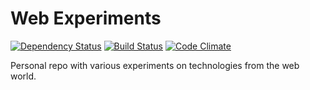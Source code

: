 # Web Experiments

[![Dependency Status](https://david-dm.org/ne05ky/js-experiments.svg)](https://david-dm.org/ne05ky/js-experiments)
[![Build Status](https://travis-ci.org/NE05KY/js-experiments.svg?branch=master)](https://travis-ci.org/NE05KY/js-experiments)
[![Code Climate](https://codeclimate.com/github/NE05KY/js-experiments/badges/gpa.svg)](https://codeclimate.com/github/NE05KY/js-experiments)

Personal repo with various experiments on technologies from the web world.
